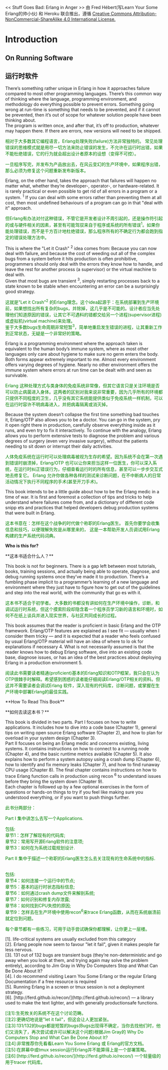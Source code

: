 << Stuff Goes Bad: Erlang in Anger >> 由 Fred Hébert(写Learn Your Some Erlang的帅小伙) 和 Heroku 联合推出，遵循 <font color="blue"> [Creative
Commons Attribution-NonCommercial-ShareAlike 4.0 International License.](http://creativecommons.org/licenses/by-nc-sa/4.0/)</font>

# Introduction


## On Running Software

## 运行时软件
There’s something rather unique in Erlang in how it approaches failure compared to most other programming languages. There’s this common way of thinking where the language, programming environment, and methodology do everything possible to prevent errors. Something going wrong at run-time is something that needs to be prevented, and if it cannot be prevented, then it’s out of scope for whatever solution people have been thinking about.<br>
The program is written once, and after that, it’s off to production, whatever may happen
there. If there are errors, new versions will need to be shipped.

<font color="green">
相对于大多数其它编程语言，Erlang处理失败(failure)方法非常独特的。 常见处理错误的思维模式就是用尽一切方法来防止错误的发生，不允许在运行时出错，如果不能杜绝错误，它的行为就会超出设计者原本的设想（变得不可控）。<br>

一旦程序写完，并发布为产品放出去，在风云变幻的生产环境中，如果程序出错，那么必须为修复这个问题重新发布新版本。  </font>
<p></p>
Erlang, on the other hand, takes the approach that failures will happen no matter what,
whether they’re developer-, operator-, or hardware-related. It is rarely practical or even possible to get rid of all errors in a program or a system. <sup>1</sup> If you can deal with some errors rather than preventing them at all cost, then most undefined behaviours of a program can go in that "deal with it" approach.
<p></p>
<font color="green">
但Erlang有办法对付这种错误，不管它是开发者设计不周引起的，还是操作符引起的或与硬件相关的因素，甚至有可能驾驭来自于程序或系统的所有错误<sup>1</sup>。如果你能处理错误，而不是千方百计地杜绝错误，那么程序所有的不确定行为都会跑到指定的错误处理方法中。
</font>
<p></p>
This is where the "Let it Crash" <sup>2</sup> idea comes from: Because you can now deal with failure, and because the cost of weeding out all of the complex bugs from a system before it hits production is often prohibitive, programmers should only deal with the errors they know how to handle, and leave the rest for another process (a supervisor) or the virtual machine to deal with.<br>
Given that most bugs are transient <sup>3</sup>, simply restarting processes back to a state known to be stable when encountering an error can be a surprisingly good strategy.
<p></p>
<font color="green">
这就是"Let it Crash"<sup>2</sup> 的Erlang理念。这个idea起源于：在系统部署到生产环境前，如果想找出所有复杂的bugs，并除掉，这几乎是不可能的。设计者应当先处理他们知道原因的错误，让其它不可遇料的错都交给另一个进程(supervisor进程)或虚拟机(virtual machine)来处理。<br>
鉴于大多数bugs生命周期非常短暂<sup>3</sup>，简单地重启发生错误的进程，让其重新工作到正常状态，无疑是一个非常好的策略。
</font>
<p></p>
Erlang is a programming environment where the approach taken is equivalent to the human body’s immune system, where as most other languages only care about hygiene to make sure no germ enters the body. Both forms appear extremely important to me. Almost every environment offers varying degrees of hygiene. Nearly no other environment offers the immune system where errors at run time can be dealt with and seen as survivable.
<p></p>
<font color="green">
Erlang 这种处理方式与类身体的免疫系统非常像，但其它语言只是关注环境是否可以防止病菌进入身体。这两者的区别对我来说非常重要，因为几乎所有的环境都只提供不同程度的卫生，几乎没有其它系统能提供类似于免疫系统一样机制，可以在运行时容许不明病毒进入，并把病毒隔离或消灭掉。</font>
<p></p>
Because the system doesn’t collapse the first time something bad touches it, Erlang/OTP
also allows you to be a doctor. You can go in the system, pry it open right there in production, carefully observe everything inside as it runs, and even try to fix it interactively.
To continue with the analogy, Erlang allows you to perform extensive tests to diagnose the
problem and various degrees of surgery (even very invasive surgery), without the patients
needing to sit down or interrupt their daily activities.
<p></p>
<font color="green">
人体免疫系统在运行时可以处理病毒被视为生存的希望。因为系统不会在第一次遇到错误时崩溃掉，Erlang/OTP 也可以让你来担当这样一位医生，你可以深入系统，在运行时纠正错误行为，仔细查看运行时的所有信息，甚至可以一步步交互式地去修复它。
Erlang 允许你做各种各样的测试来诊断问题，在不中断病人的日常活动情况下执行不同程序的手术(甚至开刀手术)。</font>
<p></p>
This book intends to be a little guide about how to be the Erlang medic in a time of
war. It is first and foremost a collection of tips and tricks to help understand where failures come from, and a dictionary of different code snipp ets and practices that helped developers
debug production systems that were built in Erlang.
<p></p>
<font color="green">
这本书意在：怎样在这个战争的时代做个称职的Erlang医生。 首先你要学会收集信息和技巧，以便理解失败是从哪里来的， 这是一本帮助开发人员调试用Erlang构建的生产系统代码词典。
</font>
<p></p>

 **Who is this for?**
<p></p>
**这本书适合什么人？**
<p></p>

This book is not for beginners. There is a gap left between most tutorials, books, training sessions, and actually being able to operate, diagnose, and debug running systems once they’ve made it to production. There’s a fumbling phase implicit to a programmer’s learning of a new language and environment where they just have to figure how to get out of the guidelines and step into the real world, with the community that go es with it.
<p></p>
<font color="green">
这本书不适合于初学者。
大多数的书都没有讲如何在生产环境中操作，诊断，和调试运行时系统，但这个摸索阶段却隐含着一个程序员学习新的语言和环境时，如何不在纸上谈兵并进入现实世界，与社区共同成长的过程。</font>
<p></p>
This book assumes that the reader is proficient in basic Erlang and the OTP framework.
Erlang/OTP features are explained as I see fit — usually when I consider them tricky —
and it is expected that a reader who feels confused by usual Erlang/OTP material will have an idea of where to lo ok for explanations if necessary 4.
What is not necessarily assumed is that the reader knows how to debug Erlang software,
dive into an existing code base, diagnose issues, or has an idea of the best practices about deploying Erlang in a production environment 5.
<p></p>
<font color="green">
阅读此书需要读者精通(proficient)基本的Erlang知识和OTP框架，我只会在认为OTP很棘手时解释。希望感到困惑的读者能仔细阅读Erlang/OTP相关的资料。但这并不需要读者会调试Erlang 软件，深入现有的代码库，诊断问题，或掌握在生产环境中部署Erlang的最佳实践。</font>
<p></p>
**How To Read This Book**
<p></p>
**如何去读这本书？**
<p></p>
This book is divided in two parts.
Part I focuses on how to write applications. It includes how to dive into a code base
(Chapter 1), general tips on writing open source Erlang software (Chapter 2), and how to
plan for overload in your system design (Chapter 3).<br>
Part II focuses on being an Erlang medic and concerns existing, living systems. It
contains instructions on how to connect to a running node (Chapter 4), and the basic
runtime metrics available (Chapter 5). It also explains how to perform a system autopsy
using a crash dump (Chapter 6), how to identify and fix memory leaks (Chapter 7), and
how to find runaway CPU usage (Chapter 8). The final chapter contains instructions on
how to trace Erlang function calls in production using recon <sup>6</sup> to understand issues before they bring the system down (Chapter 9).<br>
Each chapter is followed up by a few optional exercises in the form of questions or
hands-on things to try if you feel like making sure you understood everything, or if you
want to push things further.
<p></p>
<font color="green">
此书分两部分：<br>

Part I 集中讲怎么去写一个Applications.<br>

包括:<br>
章节1：怎样了解现有的代码库;<br>
章节2：常用写开源Erlang软件的注意项;<br>
章节3：如何在为系统过载规划设计.<br>

 Part II 集中于描述一个称职的Erlang医生怎么去关注现有的生命系统中的指标.<br><br>

包括:<br>
章节4：如何连接一个运行中的节点;<br>
章节5：基本的运行时状态指标信息;<br>
章节6：如何通过crash dump文件来解剖系统;<br>
章节7：如何识别和修复内存泄露;<br>
章节8：如何找到CPU失控的原因;<br>
章节9：怎样去在生产环境中使用recon<sup>6</sup>来trace Erlang函数，从而在系统崩溃前就定位到问题。<br>

每个章节都有一些练习，可用于动手尝试确保你都理解，让你更上一层楼。
</font>

<p></p>
[1]. life-critical systems are usually excluded from this category<br>
[2]. Erlang people now seem to favour "let it fail", given it makes people far less nervous.<br>
[3]. 131 out of 132 bugs are transient bugs (they’re non-deterministic and go away when you look at them,
and trying again may solve the problem entirely), according to Jim Gray in Why Do Computers Stop and What Can Be Done About It?<br>
[4]. I do recommend visiting Learn You Some Erlang or the regular Erlang Documentation if a free resource
is required<br>
[5]. Running Erlang in a screen or tmux session is not a deployment strategy.<br>
[6]. [http://ferd.github.io/recon/](http://ferd.github.io/recon/) — a library used to make the text lighter, and with generally productionsafe functions.
<p><p>
<font color="green">
[注1]:生死攸关的系统不在这个讨论范畴。<br>
[注2]:更确切地说是"let it fail"，但这会让人更加紧张。<br>
[注3]:131/132的bugs都是短暂的bugs(Bugs出现得不确定，当你去找他们时，他们又消失了，再次尝试或许可以解决这个问题)根据Jim Gray的 Why Do Computers Stop and What Can Be Done About It?<br>
[注4]:非常推荐你先看看Learn You Some Erlang 或 Erlang的官方文档。<br>
[注5]:在屏幕中或tmux session运行Erlang并不能算得上是一个部署策略。<br>
[注6]:[http://ferd.github.io/recon/](http://ferd.github.io/recon/) 一个轻量级的用于tracer 代码库。
</font>

